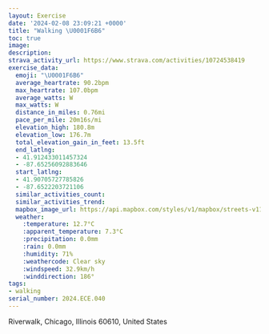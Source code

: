 ```yaml
---
layout: Exercise
date: '2024-02-08 23:09:21 +0000'
title: "Walking \U0001F6B6"
toc: true
image:
description:
strava_activity_url: https://www.strava.com/activities/10724538419
exercise_data:
  emoji: "\U0001F6B6"
  average_heartrate: 90.2bpm
  max_heartrate: 107.0bpm
  average_watts: W
  max_watts: W
  distance_in_miles: 0.76mi
  pace_per_mile: 20m16s/mi
  elevation_high: 180.8m
  elevation_low: 176.7m
  total_elevation_gain_in_feet: 13.5ft
  end_latlng:
  - 41.912433011457324
  - -87.65256092883646
  start_latlng:
  - 41.90705727785826
  - -87.6522203721106
  similar_activities_count:
  similar_activities_trend:
  mapbox_image_url: https://api.mapbox.com/styles/v1/mapbox/streets-v11/static/path-5+787af2-1.0(yxw~F~j~uOrA%7D%40CORDSa%40c%40oAGIOHSR%5Db%40y%40x%40gAp%40k%40VeBlA_%40XARUFUNI%40%5D%5E_Ap%40oAlAk%40XW%5E%7D%40l%40Gs%40CGMCM%40c%40Tc%40Hk%40Ek%40AECAISB%5BLK%40),pin-s-s+e5b22e(-87.6512,41.90621),pin-s-f+89ae00(-87.65311999999999,41.91104000000001)/auto/800x800?access_token=pk.eyJ1Ijoiam9zaGJlY2ttYW4iLCJhIjoiY205eWR2aDd1MWZ6djJrbXc4a3M0bWZleiJ9.XiG9OWkNcZk2QzjJbxLB4A
  weather:
    :temperature: 12.7°C
    :apparent_temperature: 7.3°C
    :precipitation: 0.0mm
    :rain: 0.0mm
    :humidity: 71%
    :weathercode: Clear sky
    :windspeed: 32.9km/h
    :winddirection: 186°
tags:
- walking
serial_number: 2024.ECE.040
---
```

Riverwalk, Chicago, Illinois 60610, United States
